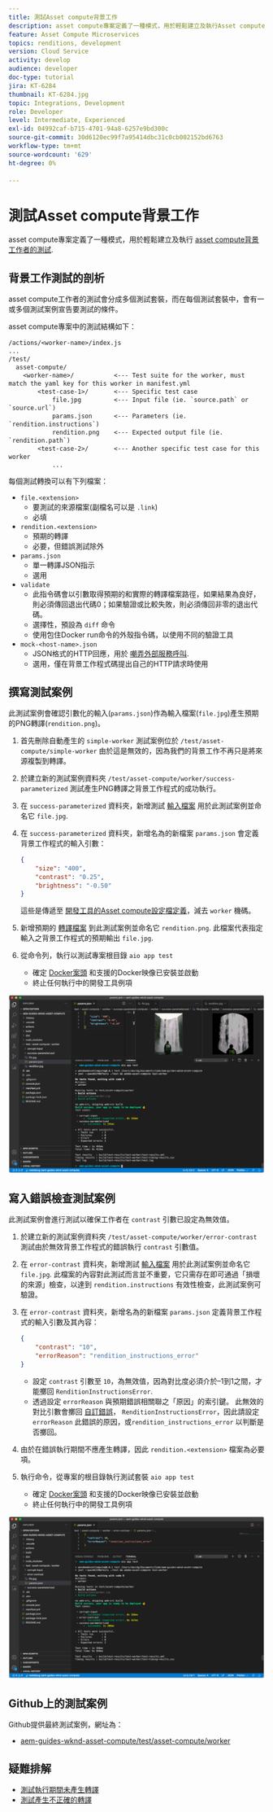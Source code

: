 ```yaml
---
title: 測試Asset compute背景工作
description: asset compute專案定義了一種模式，用於輕鬆建立及執行Asset compute背景工作的測試。
feature: Asset Compute Microservices
topics: renditions, development
version: Cloud Service
activity: develop
audience: developer
doc-type: tutorial
jira: KT-6284
thumbnail: KT-6284.jpg
topic: Integrations, Development
role: Developer
level: Intermediate, Experienced
exl-id: 04992caf-b715-4701-94a8-6257e9bd300c
source-git-commit: 30d6120ec99f7a95414dbc31c0cb002152bd6763
workflow-type: tm+mt
source-wordcount: '629'
ht-degree: 0%

---
```


# 測試Asset compute背景工作

asset compute專案定義了一種模式，用於輕鬆建立及執行 [asset compute背景工作者的測試](https://experienceleague.adobe.com/docs/asset-compute/using/extend/test-custom-application.html).

## 背景工作測試的剖析

asset compute工作者的測試會分成多個測試套裝，而在每個測試套裝中，會有一或多個測試案例宣告要測試的條件。

asset compute專案中的測試結構如下：

```
/actions/<worker-name>/index.js
...
/test/
  asset-compute/
    <worker-name>/           <--- Test suite for the worker, must match the yaml key for this worker in manifest.yml
        <test-case-1>/       <--- Specific test case 
            file.jpg         <--- Input file (ie. `source.path` or `source.url`)
            params.json      <--- Parameters (ie. `rendition.instructions`)
            rendition.png    <--- Expected output file (ie. `rendition.path`)
        <test-case-2>/       <--- Another specific test case for this worker
            ...
```

每個測試轉換可以有下列檔案：

+ `file.<extension>`
   + 要測試的來源檔案(副檔名可以是 `.link`)
   + 必填
+ `rendition.<extension>`
   + 預期的轉譯
   + 必要，但錯誤測試除外
+ `params.json`
   + 單一轉譯JSON指示
   + 選用
+ `validate`
   + 此指令碼會以引數取得預期的和實際的轉譯檔案路徑，如果結果為良好，則必須傳回退出代碼0；如果驗證或比較失敗，則必須傳回非零的退出代碼。
   + 選擇性，預設為 `diff` 命令
   + 使用包住Docker run命令的外殼指令碼，以使用不同的驗證工具
+ `mock-<host-name>.json`
   + JSON格式的HTTP回應，用於 [嘲弄外部服務呼叫](https://www.mock-server.com/mock_server/creating_expectations.html).
   + 選用，僅在背景工作程式碼提出自己的HTTP請求時使用

## 撰寫測試案例

此測試案例會確認引數化的輸入(`params.json`)作為輸入檔案(`file.jpg`)產生預期的PNG轉譯(`rendition.png`)。

1. 首先刪除自動產生的 `simple-worker` 測試案例位於 `/test/asset-compute/simple-worker` 由於這是無效的，因為我們的背景工作不再只是將來源複製到轉譯。
1. 於建立新的測試案例資料夾 `/test/asset-compute/worker/success-parameterized` 測試產生PNG轉譯之背景工作程式的成功執行。
1. 在 `success-parameterized` 資料夾，新增測試 [輸入檔案](./assets/test/success-parameterized/file.jpg) 用於此測試案例並命名它 `file.jpg`.
1. 在 `success-parameterized` 資料夾，新增名為的新檔案 `params.json` 會定義背景工作程式的輸入引數：

   ```json
   { 
       "size": "400",
       "contrast": "0.25",
       "brightness": "-0.50"
   }
   ```

   這些是傳遞至 [開發工具的Asset compute設定檔定義](../develop/development-tool.md)，減去 `worker` 機碼。

1. 新增預期的 [轉譯檔案](./assets/test/success-parameterized/rendition.png) 到此測試案例並命名它 `rendition.png`. 此檔案代表指定輸入之背景工作程式的預期輸出 `file.jpg`.
1. 從命令列，執行以測試專案根目錄 `aio app test`
   + 確定 [Docker案頭](../set-up/development-environment.md#docker) 和支援的Docker映像已安裝並啟動
   + 終止任何執行中的開發工具例項

![測試 — 成功 ](./assets/test/success-parameterized/result.png)

## 寫入錯誤檢查測試案例

此測試案例會進行測試以確保工作者在 `contrast` 引數已設定為無效值。

1. 於建立新的測試案例資料夾 `/test/asset-compute/worker/error-contrast` 測試由於無效背景工作程式的錯誤執行 `contrast` 引數值。
1. 在 `error-contrast` 資料夾，新增測試 [輸入檔案](./assets/test/error-contrast/file.jpg) 用於此測試案例並命名它 `file.jpg`. 此檔案的內容對此測試而言並不重要，它只需存在即可通過「損壞的來源」檢查，以達到 `rendition.instructions` 有效性檢查，此測試案例可驗證。
1. 在 `error-contrast` 資料夾，新增名為的新檔案 `params.json` 定義背景工作程式的輸入引數及其內容：

   ```json
   {
       "contrast": "10",
       "errorReason": "rendition_instructions_error"
   }
   ```

   + 設定 `contrast` 引數至 `10`，為無效值，因為對比度必須介於–1到1之間，才能擲回 `RenditionInstructionsError`.
   + 透過設定 `errorReason` 與預期錯誤相關聯之「原因」的索引鍵。 此無效的對比引數會擲回 [自訂錯誤](../develop/worker.md#errors)， `RenditionInstructionsError`，因此請設定 `errorReason` 此錯誤的原因，或`rendition_instructions_error` 以判斷是否擲回。

1. 由於在錯誤執行期間不應產生轉譯，因此 `rendition.<extension>` 檔案為必要項。
1. 執行命令，從專案的根目錄執行測試套裝 `aio app test`
   + 確定 [Docker案頭](../set-up/development-environment.md#docker) 和支援的Docker映像已安裝並啟動
   + 終止任何執行中的開發工具例項

![測試 — 錯誤對比](./assets/test/error-contrast/result.png)

## Github上的測試案例

Github提供最終測試案例，網址為：

+ [aem-guides-wknd-asset-compute/test/asset-compute/worker](https://github.com/adobe/aem-guides-wknd-asset-compute/tree/master/test/asset-compute/worker)

## 疑難排解

+ [測試執行期間未產生轉譯](../troubleshooting.md#test-no-rendition-generated)
+ [測試產生不正確的轉譯](../troubleshooting.md#tests-generates-incorrect-rendition)
